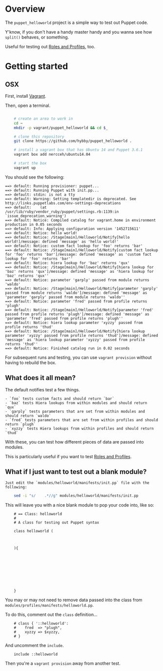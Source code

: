 # Overview

The `puppet_helloworld` project is a simple way to test out Puppet code.

Y'know, if you don't have a handy master handy and you wanna see how `split()` behaves, or something.

Useful for testing out [Roles and Profiles](https://github.com/hunner/roles_and_profiles/blob/master/Roles_and_profiles.pdf), too.

# Getting started

## OSX

First, install [Vagrant](http://www.vagrantup.com).

Then, open a terminal.

```bash

    # create an area to work in
    cd ~
    mkdir -p vagrant/puppet_helloworld && cd $_

    # clone this repository
    git clone https://github.com/hybby/puppet_helloworld .

    # install a vagrant box that has Ubuntu 14 and Puppet 3.6.1
    vagrant box add nercceh/ubuntu14.04

    # start the box
    vagrant up

```

You should see the following:

```
==> default: Running provisioner: puppet...
==> default: Running Puppet with init.pp...
==> default: stdin: is not a tty
==> default: Warning: Setting templatedir is deprecated. See http://links.puppetlabs.com/env-settings-deprecations
==> default:    (at /usr/lib/ruby/vendor_ruby/puppet/settings.rb:1139:in `issue_deprecation_warning')
==> default: Notice: Compiled catalog for vagrant.home in environment production in 0.05 seconds
==> default: Info: Applying configuration version '1452715611'
==> default: Notice: hello world!
==> default: Notice: /Stage[main]/Helloworld/Notify[hello world!]/message: defined 'message' as 'hello world!'
==> default: Notice: custom fact lookup for 'foo' returns 'bar'
==> default: Notice: /Stage[main]/Helloworld/Notify[custom fact lookup for 'foo' returns 'bar']/message: defined 'message' as 'custom fact lookup for 'foo' returns 'bar''
==> default: Notice: hiera lookup for 'baz' returns 'qux'
==> default: Notice: /Stage[main]/Helloworld/Notify[hiera lookup for 'baz' returns 'qux']/message: defined 'message' as 'hiera lookup for 'baz' returns 'qux''
==> default: Notice: parameter 'garply' passed from module returns 'waldo'
==> default: Notice: /Stage[main]/Helloworld/Notify[parameter 'garply' passed from module returns 'waldo']/message: defined 'message' as 'parameter 'garply' passed from module returns 'waldo''
==> default: Notice: parameter 'fred' passed from profile returns 'plugh'
==> default: Notice: /Stage[main]/Helloworld/Notify[parameter 'fred' passed from profile returns 'plugh']/message: defined 'message' as 'parameter 'fred' passed from profile returns 'plugh''
==> default: Notice: hiera lookup parameter 'xyzzy' passed from profile returns 'thud'
==> default: Notice: /Stage[main]/Helloworld/Notify[hiera lookup parameter 'xyzzy' passed from profile returns 'thud']/message: defined 'message' as 'hiera lookup parameter 'xyzzy' passed from profile returns 'thud''
==> default: Notice: Finished catalog run in 0.02 seconds
```

For subsequent runs and testing, you can use `vagrant provision` without having to rebuild the box.


## What does it all mean?

The default notifies test a few things.

    - `foo` tests custom facts and should return `bar`
    - `baz` tests Hiera lookups from within modules and should return `qux`
    - `garply` tests parameters that are set from within modules and should return `waldo`
    - `fred` tests parameters that are set from within profiles and should return `plugh`
    - `xyzzy` tests Hiera lookups from within profiles and should return `thud`

With these, you can test how different pieces of data are passed into modules.  

This is particularly useful if you want to test [Roles and Profiles](https://github.com/hunner/roles_and_profiles/blob/master/Roles_and_profiles.pdf).


## What if I just want to test out a blank module?
    
    Just edit the `modules/helloworld/manifests/init.pp` file with the following:
    
```bash
    sed -i "s/    .*//g" modules/helloworld/manifests/init.pp
```
    
This will leave you with a nice blank module to pop your code into, like so:
    
```puppet
    # == Class: helloworld
    #
    # A class for testing out Puppet syntax
    
    class helloworld (
    
    
    
    ){
    
    
    
    
    
    
    
    
    
    }
```

You may or may not need to remove data passed into the class from `modules/profiles/manifests/helloworld.pp`.  

To do this, comment out the `class` definition...

```puppet
    # class { '::helloworld':
    #    fred  => "plugh",
    #    xyzzy => $xyzzy,
    # }
```

And uncomment the `include`.

```
    include ::helloworld
```

Then you're a `vagrant provision` away from another test.
